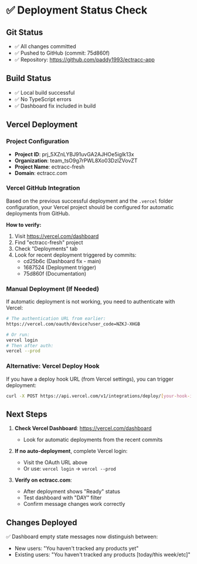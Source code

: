 # ✅ Deployment Status Check

## Git Status
- ✅ All changes committed
- ✅ Pushed to GitHub (commit: 75d860f)
- ✅ Repository: https://github.com/paddy1993/ectracc-app

## Build Status
- ✅ Local build successful
- ✅ No TypeScript errors
- ✅ Dashboard fix included in build

## Vercel Deployment

### Project Configuration
- **Project ID**: prj_5XZnLYBJ91uvGA2AJHOe5iglk13x
- **Organization**: team_tsO9g7rPWL8Xo03DzlZVovZT
- **Project Name**: ectracc-fresh
- **Domain**: ectracc.com

### Vercel GitHub Integration
Based on the previous successful deployment and the `.vercel` folder configuration, your Vercel project should be configured for automatic deployments from GitHub.

**How to verify:**
1. Visit https://vercel.com/dashboard
2. Find "ectracc-fresh" project
3. Check "Deployments" tab
4. Look for recent deployment triggered by commits:
   - cd25b6c (Dashboard fix - main)
   - 1687524 (Deployment trigger)
   - 75d860f (Documentation)

### Manual Deployment (If Needed)

If automatic deployment is not working, you need to authenticate with Vercel:

```bash
# The authentication URL from earlier:
https://vercel.com/oauth/device?user_code=NZKJ-XHGB

# Or run:
vercel login
# Then after auth:
vercel --prod
```

### Alternative: Vercel Deploy Hook

If you have a deploy hook URL (from Vercel settings), you can trigger deployment:
```bash
curl -X POST https://api.vercel.com/v1/integrations/deploy/[your-hook-id]
```

## Next Steps

1. **Check Vercel Dashboard**: https://vercel.com/dashboard
   - Look for automatic deployments from the recent commits
   
2. **If no auto-deployment**, complete Vercel login:
   - Visit the OAuth URL above
   - Or use: `vercel login` → `vercel --prod`

3. **Verify on ectracc.com**:
   - After deployment shows "Ready" status
   - Test dashboard with "DAY" filter
   - Confirm message changes work correctly

## Changes Deployed
✅ Dashboard empty state messages now distinguish between:
- New users: "You haven't tracked any products yet"
- Existing users: "You haven't tracked any products [today/this week/etc]"


